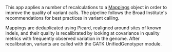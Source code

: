 This app applies a number of recalculations to a
[Mappings](http://wiki.dnanexus.com/Types/Mappings) object in order to improve
the quality of variant calls. The pipeline follows the Broad Institute's
recommendations for best practices in variant calling.

Mappings are deduplicated using Picard, realigned around sites of known indels,
and their quality is recalibrated by looking at covariance in quality metrics
with frequently observed variation in the genome. After recalibration, variants
are called with the GATK UnifiedGenotyper module.
